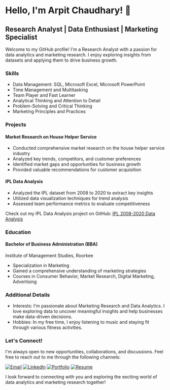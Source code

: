 # Hello, I'm Arpit Chaudhary! 👋
## Research Analyst | Data Enthusiast | Marketing Specialist

Welcome to my GitHub profile! I'm a Research Analyst with a passion for data analytics and marketing research. I enjoy exploring insights from datasets and applying them to drive business growth.

### Skills
- Data Management: SQL, Microsoft Excel, Microsoft PowerPoint
- Time Management and Multitasking
- Team Player and Fast Learner
- Analytical Thinking and Attention to Detail
- Problem-Solving and Critical Thinking
- Marketing Principles and Practices

### Projects
#### Market Research on House Helper Service
- Conducted comprehensive market research on the house helper service industry
- Analyzed key trends, competitors, and customer preferences
- Identified market gaps and opportunities for business growth
- Provided valuable recommendations for customer acquisition

#### IPL Data Analysis
- Analyzed the IPL dataset from 2008 to 2020 to extract key insights
- Utilized data visualization techniques for trend analysis
- Assessed team performance metrics to evaluate competitiveness

Check out my IPL Data Analysis project on GitHub: [IPL 2008-2020 Data Analysis](https://github.com/iamarpitchaudhary/IPL-2008-2020-data-analysis)

### Education
#### Bachelor of Business Administration (BBA)
Institute of Management Studies, Roorkee
- Specialization in Marketing
- Gained a comprehensive understanding of marketing strategies
- Courses in Consumer Behavior, Market Research, Digital Marketing, Advertising

### Additional Details
- Interests: I'm passionate about Marketing Research and Data Analytics. I love exploring data to uncover meaningful insights and help businesses make data-driven decisions.
- Hobbies: In my free time, I enjoy listening to music and staying fit through various fitness activities.

### Let's Connect!
I'm always open to new opportunities, collaborations, and discussions. Feel free to reach out to me through the following channels:

[![Email](https://img.shields.io/badge/Email-Send%20me%20an%20Email-red?logo=gmail)](mailto:iamarpitchaudhary@gmail.com)
[![LinkedIn](https://img.shields.io/badge/LinkedIn-Connect-blue?logo=linkedin)](https://www.linkedin.com/in/arpitchaudhary/)
[![Portfolio](https://img.shields.io/badge/Portfolio-View%20My%20Portfolio-green)](https://iamarpitchaudhary.github.io)
[![Resume](https://img.shields.io/badge/Resume-View%20My%20Resume-orange)](https://iamarpitchaudhary.github.io)

I look forward to connecting with you and exploring the exciting world of data analytics and marketing research together!
